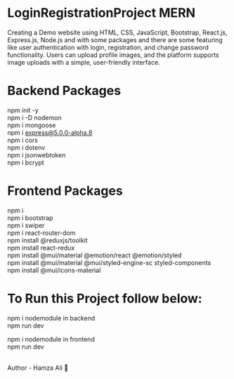 # LoginRegistrationProject MERN
Creating a Demo website using HTML, CSS, JavaScript, Bootstrap, React.js, Express.js, Node.js and with some packages and there are some featuring like user authentication with login, registration, and change password functionality. Users can upload profile images, and the platform supports image uploads with a simple, user-friendly interface.

# Backend Packages 
npm init -y <br/>
npm i -D nodemon <br/>
npm i mongoose <br/>
npm i express@5.0.0-alpha.8 <br/>
npm i cors <br/>
npm i dotenv <br/>
npm i jsonwebtoken <br/>
npm i bcrypt <br/>

# Frontend Packages

npm i  <br/>
npm i bootstrap <br/>
npm i swiper<br/>
npm i react-router-dom <br/>
npm install @reduxjs/toolkit <br/>
npm install react-redux <br/>
npm install @mui/material @emotion/react @emotion/styled <br/>
npm install @mui/material @mui/styled-engine-sc styled-components <br/>
npm install @mui/icons-material <br/>


# To Run this Project follow below:
npm i nodemodule in backend<br/>
npm run dev <br/>

npm i nodemodule in frontend <br/>
npm run dev <br/>

<br/>
Author - Hamza Ali 👤
